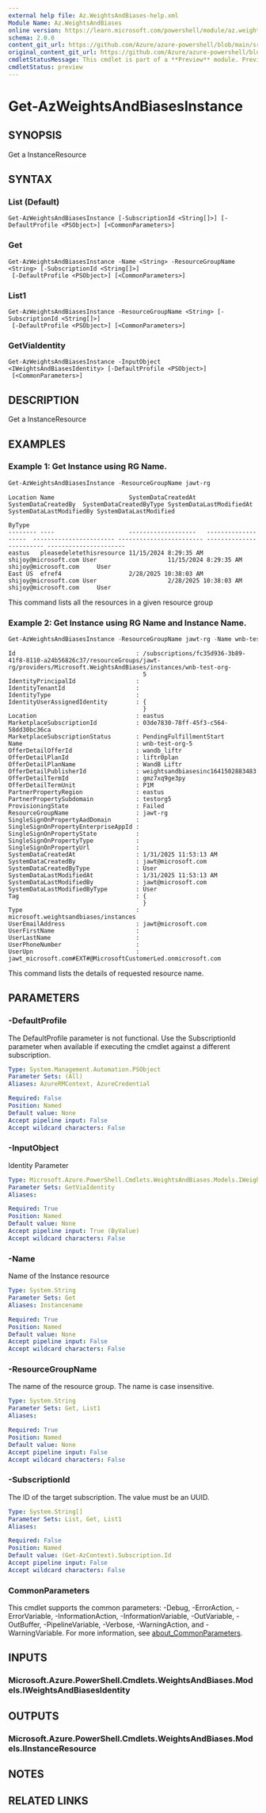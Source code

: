 ```yaml
---
external help file: Az.WeightsAndBiases-help.xml
Module Name: Az.WeightsAndBiases
online version: https://learn.microsoft.com/powershell/module/az.weightsandbiases/get-azweightsandbiasesinstance
schema: 2.0.0
content_git_url: https://github.com/Azure/azure-powershell/blob/main/src/WeightsAndBiases/WeightsAndBiases/help/Get-AzWeightsAndBiasesInstance.md
original_content_git_url: https://github.com/Azure/azure-powershell/blob/main/src/WeightsAndBiases/WeightsAndBiases/help/Get-AzWeightsAndBiasesInstance.md
cmdletStatusMessage: This cmdlet is part of a **Preview** module. Preview versions aren't recommended for use in production environments. For more information, see https://aka.ms/azps-refstatus.
cmdletStatus: preview
---
```

# Get-AzWeightsAndBiasesInstance

## SYNOPSIS
Get a InstanceResource

## SYNTAX

### List (Default)
```
Get-AzWeightsAndBiasesInstance [-SubscriptionId <String[]>] [-DefaultProfile <PSObject>] [<CommonParameters>]
```

### Get
```
Get-AzWeightsAndBiasesInstance -Name <String> -ResourceGroupName <String> [-SubscriptionId <String[]>]
 [-DefaultProfile <PSObject>] [<CommonParameters>]
```

### List1
```
Get-AzWeightsAndBiasesInstance -ResourceGroupName <String> [-SubscriptionId <String[]>]
 [-DefaultProfile <PSObject>] [<CommonParameters>]
```

### GetViaIdentity
```
Get-AzWeightsAndBiasesInstance -InputObject <IWeightsAndBiasesIdentity> [-DefaultProfile <PSObject>]
 [<CommonParameters>]
```

## DESCRIPTION
Get a InstanceResource

## EXAMPLES

### Example 1: Get Instance using RG Name.
```powershell
Get-AzWeightsAndBiasesInstance -ResourceGroupName jawt-rg
```

```output
Location Name                     SystemDataCreatedAt   SystemDataCreatedBy  SystemDataCreatedByType SystemDataLastModifiedAt SystemDataLastModifiedBy SystemDataLastModified
                                                                                                                                                       ByType
-------- ----                     -------------------   -------------------  ----------------------- ------------------------ ------------------------ ----------------------
eastus   pleasedeletethisresource 11/15/2024 8:29:35 AM shijoy@microsoft.com User                    11/15/2024 8:29:35 AM    shijoy@microsoft.com     User
East US  efref4                   2/28/2025 10:38:03 AM shijoy@microsoft.com User                    2/28/2025 10:38:03 AM    shijoy@microsoft.com     User
```

This command lists all the resources in a given resource group

### Example 2: Get Instance using RG Name and Instance Name.
```powershell
Get-AzWeightsAndBiasesInstance -ResourceGroupName jawt-rg -Name wnb-test-org-5
```

```output
Id                                  : /subscriptions/fc35d936-3b89-41f8-8110-a24b56826c37/resourceGroups/jawt-rg/providers/Microsoft.WeightsAndBiases/instances/wnb-test-org-
                                      5
IdentityPrincipalId                 :
IdentityTenantId                    :
IdentityType                        :
IdentityUserAssignedIdentity        : {
                                      }
Location                            : eastus
MarketplaceSubscriptionId           : 03de7830-78ff-45f3-c564-58dd30bc36ca
MarketplaceSubscriptionStatus       : PendingFulfillmentStart
Name                                : wnb-test-org-5
OfferDetailOfferId                  : wandb_liftr
OfferDetailPlanId                   : liftr0plan
OfferDetailPlanName                 : WandB Liftr
OfferDetailPublisherId              : weightsandbiasesinc1641502883483
OfferDetailTermId                   : gmz7xq9ge3py
OfferDetailTermUnit                 : P1M
PartnerPropertyRegion               : eastus
PartnerPropertySubdomain            : testorg5
ProvisioningState                   : Failed
ResourceGroupName                   : jawt-rg
SingleSignOnPropertyAadDomain       :
SingleSignOnPropertyEnterpriseAppId :
SingleSignOnPropertyState           :
SingleSignOnPropertyType            :
SingleSignOnPropertyUrl             :
SystemDataCreatedAt                 : 1/31/2025 11:53:13 AM
SystemDataCreatedBy                 : jawt@microsoft.com
SystemDataCreatedByType             : User
SystemDataLastModifiedAt            : 1/31/2025 11:53:13 AM
SystemDataLastModifiedBy            : jawt@microsoft.com
SystemDataLastModifiedByType        : User
Tag                                 : {
                                      }
Type                                : microsoft.weightsandbiases/instances
UserEmailAddress                    : jawt@microsoft.com
UserFirstName                       :
UserLastName                        :
UserPhoneNumber                     :
UserUpn                             : jawt_microsoft.com#EXT#@MicrosoftCustomerLed.onmicrosoft.com
```

This command lists the details of requested resource name.

## PARAMETERS

### -DefaultProfile
The DefaultProfile parameter is not functional.
Use the SubscriptionId parameter when available if executing the cmdlet against a different subscription.

```yaml
Type: System.Management.Automation.PSObject
Parameter Sets: (All)
Aliases: AzureRMContext, AzureCredential

Required: False
Position: Named
Default value: None
Accept pipeline input: False
Accept wildcard characters: False
```

### -InputObject
Identity Parameter

```yaml
Type: Microsoft.Azure.PowerShell.Cmdlets.WeightsAndBiases.Models.IWeightsAndBiasesIdentity
Parameter Sets: GetViaIdentity
Aliases:

Required: True
Position: Named
Default value: None
Accept pipeline input: True (ByValue)
Accept wildcard characters: False
```

### -Name
Name of the Instance resource

```yaml
Type: System.String
Parameter Sets: Get
Aliases: Instancename

Required: True
Position: Named
Default value: None
Accept pipeline input: False
Accept wildcard characters: False
```

### -ResourceGroupName
The name of the resource group.
The name is case insensitive.

```yaml
Type: System.String
Parameter Sets: Get, List1
Aliases:

Required: True
Position: Named
Default value: None
Accept pipeline input: False
Accept wildcard characters: False
```

### -SubscriptionId
The ID of the target subscription.
The value must be an UUID.

```yaml
Type: System.String[]
Parameter Sets: List, Get, List1
Aliases:

Required: False
Position: Named
Default value: (Get-AzContext).Subscription.Id
Accept pipeline input: False
Accept wildcard characters: False
```

### CommonParameters
This cmdlet supports the common parameters: -Debug, -ErrorAction, -ErrorVariable, -InformationAction, -InformationVariable, -OutVariable, -OutBuffer, -PipelineVariable, -Verbose, -WarningAction, and -WarningVariable. For more information, see [about_CommonParameters](http://go.microsoft.com/fwlink/?LinkID=113216).

## INPUTS

### Microsoft.Azure.PowerShell.Cmdlets.WeightsAndBiases.Models.IWeightsAndBiasesIdentity

## OUTPUTS

### Microsoft.Azure.PowerShell.Cmdlets.WeightsAndBiases.Models.IInstanceResource

## NOTES

## RELATED LINKS


